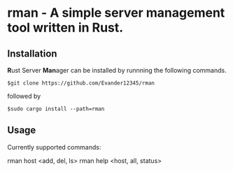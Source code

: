 # rman - A simple server management tool written in Rust.

## Installation
**R**ust Server **Man**ager can be installed by runnning the following commands.

`$git clone https://github.com/Evander12345/rman`

followed by
 
`$sudo cargo install --path=rman`
 
## Usage
Currently supported commands:

rman host <add, del, ls>
rman help <host, all, status>
